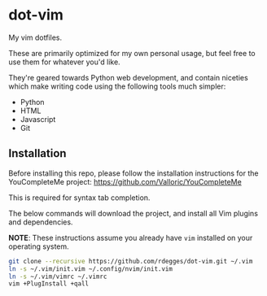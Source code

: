 # dot-vim

My vim dotfiles.

These are primarily optimized for my own personal usage, but feel free to use
them for whatever you'd like.

They're geared towards Python web development, and contain niceties which make
writing code using the following tools much simpler:

- Python
- HTML
- Javascript
- Git


## Installation

Before installing this repo, please follow the installation instructions for the
YouCompleteMe project: https://github.com/Valloric/YouCompleteMe

This is required for syntax tab completion.

The below commands will download the project, and install all Vim plugins and
dependencies.

**NOTE**: These instructions assume you already have `vim` installed on your operating
system.

``` bash
git clone --recursive https://github.com/rdegges/dot-vim.git ~/.vim
ln -s ~/.vim/init.vim ~/.config/nvim/init.vim
ln -s ~/.vim/vimrc ~/.vimrc
vim +PlugInstall +qall
```

